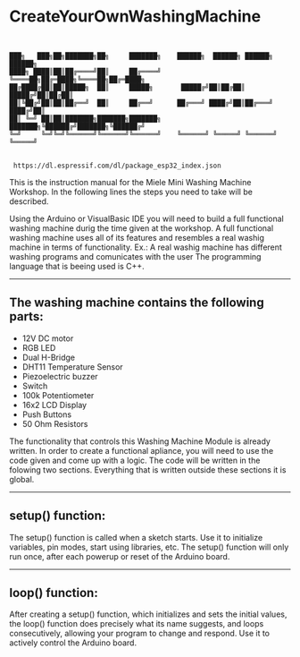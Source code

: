 # CreateYourOwnWashingMachine
```
                                          

███╗   ███╗██╗███████╗██╗     ███████╗    ██████╗  ██████╗ ██████╗  ██████╗     
████╗ ████║██║██╔════╝██║     ██╔════╝    ╚════██╗██╔═████╗╚════██╗██╔═████╗    
██╔████╔██║██║█████╗  ██║     █████╗       █████╔╝██║██╔██║ █████╔╝██║██╔██║    
██║╚██╔╝██║██║██╔══╝  ██║     ██╔══╝      ██╔═══╝ ████╔╝██║██╔═══╝ ████╔╝██║    
██║ ╚═╝ ██║██║███████╗███████╗███████╗    ███████╗╚██████╔╝███████╗╚██████╔╝    
╚═╝     ╚═╝╚═╝╚══════╝╚══════╝╚══════╝    ╚══════╝ ╚═════╝ ╚══════╝ ╚═════╝     
                                                                                

```                                                                                                                          
                                                                                      
										      
	 https://dl.espressif.com/dl/package_esp32_index.json
                                                                                         
                                                                                         
This is the instruction manual for the Miele Mini Washing Machine Workshop.
In the following lines the steps you need to take will be described.

Using the Arduino or VisualBasic IDE you will need to build a full functional
washing machine durig the time given at the workshop. A full functional washing machine
uses all of its features and resembles a real washig machine in terms of functionality.
Ex.: A real washig machine has different washing programs and comunicates with the user
The programming language that is beeing used is C++.

---------------------------------------------------------
The washing machine contains the following parts:
---------------------------------------------------------
- 12V DC motor
- RGB LED
- Dual H-Bridge
- DHT11 Temperature Sensor
- Piezoelectric buzzer
- Switch
- 100k Potentiometer
- 16x2 LCD Display
- Push Buttons
- 50 Ohm Resistors

The functionality that controls this Washing Machine Module is already written.
In order to create a functional apliance, you will need to use the code given and come up with a logic.
The code will be written in the folowing two sections. Everything that is written outside these sections
it is global.

---------------------------------------------------------
setup() function:
---------------------------------------------------------

The setup() function is called when a sketch starts. 
Use it to initialize variables, pin modes, start using libraries, etc. 
The setup() function will only run once, after each powerup or reset of the Arduino board.

---------------------------------------------------------
loop() function:
---------------------------------------------------------

After creating a setup() function, which initializes and sets the initial values, 
the loop() function does precisely what its name suggests, and loops consecutively, 
allowing your program to change and respond. Use it to actively control the Arduino board.


																		 